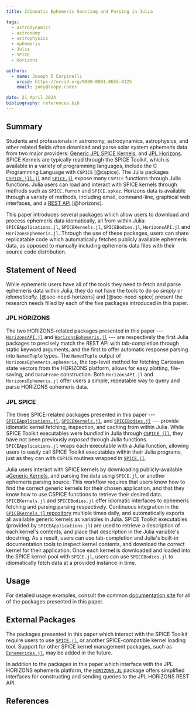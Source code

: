 ```yaml
---
title: Idiomatic Ephemeris Sourcing and Parsing in Julia

tags:
  - astrodynamics
  - astronomy
  - astrophysics
  - ephemeris
  - Julia
  - SPICE
  - Horizons

authors:
  - name: Joseph D Carpinelli
    orcid: https://orcid.org/0000-0001-8655-8125
    email: joey@loopy.codes

date: 21 April 2024
bibliography: references.bib
---
```


## Summary

Students and professionals in astronomy, astrodynamics, astrophysics, and other
related fields often download and parse solar system ephemeris data from two
major providers:
[Generic JPL SPICE Kernels](https://naif.jpl.nasa.gov/pub/naif/generic_kernels/),
and [JPL Horizons](https://ssd.jpl.nasa.gov/horizons/). SPICE Kernels are
typically read through the SPICE Toolkit, which is available in a variety of
programming languages, include the C Programming Language with `CSPICE` [@cspice].
The Julia packages [`CSPICE_jll.jl`](https://github.com/JuliaBinaryWrappers/CSPICE_jll.jl)
and [`SPICE.jl`](https://github.com/JuliaAstro/SPICE.jl) expose many `CSPICE`
functions through Julia functions. Julia users can load and interact with SPICE
kernels through methods such as `SPICE.furnsh` and `SPICE.spkez`.
Horizons data is available through
a variety of methods, including email, command-line, graphical web interfaces,
and a [REST API](https://ssd-api.jpl.nasa.gov/doc/horizons.html) [@horizons].

This paper introduces several packages which allow users to download and process
ephemeris data idomatically, all from within Julia: `SPICEApplications.jl`,
`SPICEKernels.jl`, `SPICEBodies.jl`, `HorizonsAPI.jl` and `HorizonsEphemeris.jl`.
Through the use of these packages, users can share replicatable code which
automatically fetches publicly available ephemeris data, as opposed to manually
including ephemeris data files with their source code distribution.

## Statement of Need

While ephemeris users have all of the tools they need to fetch and parse ephemeris
data within Julia, they do not have the tools to do so _simply_ or
_idiomatically_. [@sec-need-horizons] and [@sec-need-spice] present the research
needs filled by each of the five packages introduced in this paper.

### JPL HORIZONS

The two HORIZONS-related packages presented in this paper ---
[`HorizonsAPI.jl`](https://github.com/cadojo/HorizonsAPI.jl)
and [`HorizonsEphemeris.jl`](https://github.com/cadojo/HorizonsEphemeris.jl) ---
are respectively the first Julia packages to precisely match the REST API with
tab-completion through static keyword arguments, and the first to offer
automatic response parsing into `NamedTuple` types. The `NamedTuple` output of
`HorizonsEphemeris.ephemeris`, the top-level method for fetching Cartesian state
vectors from the HORIZONS platform, allows for easy plotting, file-saving, and
`DataFrame` construction. Both `HorizonsAPI.jl` and `HorizonsEphemeris.jl` offer
users a simple, repeatable way to query and parse HORIZONS ephemeris data.

### JPL SPICE

The three SPICE-related packages presented in this paper ---
[`SPICEApplications.jl`](https://github.com/cadojo/SPICEApplications.jl),
[`SPICEKernels.jl`](https://github.com/cadojo/SPICEKernels.jl), and
[`SPICEBodies.jl`](https://github.com/cadojo/SPICEBodies.jl) --- provide
idiomatic kernel fetching, inspection, and caching from within Julia.
While SPICE Toolkit executables were _bundled_ in Julia through
[`CSPICE_jll`](https://github.com/JuliaBinaryWrappers/CSPICE_jll.jl), they have
not been previously _exposed_ through Julia functions. `SPICEApplications.jl`
wraps each executable with a Julia function, allowing users to easily call
SPICE Toolkit executables within their Julia programs, just as they can with
`CSPICE` routines wrapped in [`SPICE.jl`](https://github.com/JuliaAstro/SPICE.jl).

Julia users interact with SPICE kernels by downloading publicly-available
a[Generic Kernels](https://naif.jpl.nasa.gov/pub/naif/generic_kernels/), and
parsing the data using `SPICE.jl`, or another ephemeris parsing source. This
workflow requires that users know how to find the correct generic kernels for
their chosen application, and that they know how to use CSPICE functions to
retrieve their desired data. `SPICEKernels.jl` and `SPICEBodies.jl` offer
idiomatic interfaces to ephemeris fetching and parsing parsing respectively.
Continuous integration in the
[`SPICEKernels.jl` repository](https://github.com/cadojo/SPICEKernels.jl)
multiple times daily, and automatically exports all available generic kernels
as variables in Julia. SPICE Toolkit executables (provided by
`SPICEApplications.jl`) are used to retrieve a description of each kernel's
contents, and place that description in the Julia variable's docstring. As a
result, users can use tab-completion and Julia's built-in documentation tools
to inspect kernel contents, and download the correct kernel for their
application. Once each kernel is downloaded and loaded into the SPICE kernel pool
with `SPICE.jl`, users can use `SPICEBodies.jl` to idiomatically fetch data at
a provided instance in time.

## Usage

For detailed usage examples, consult the common
[documentation site](https://ephemeris.loopy.codes) for all of the packages
presented in this paper.

## External Packages

The packages presented in this paper which interact with the SPICE Toolkit
require users to use [`SPICE.jl`](https://github.com/JuliaAstro/SPICe.jl),
or another SPICE-compatible kernel loading tool. Support for other SPICE
kernel management packages, such as
[`Ephemerides.jl`](https://github.com/JuliaSpaceMissionDesign/Ephemerides.jl),
may be added in the future.

In addition to the packages in this paper which interface with the JPL HORIZONS
ephemeris platform, the [`HORIZONS.JL`](https://github.com/PerezHz/HORIZONS.jl)
package offers simplified interfaces for constructing and sending queries to the
JPL HORIZONS REST API.

## References

